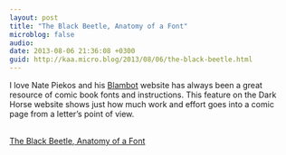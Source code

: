 ```yaml
---
layout: post
title: "The Black Beetle, Anatomy of a Font"
microblog: false
audio: 
date: 2013-08-06 21:36:08 +0300
guid: http://kaa.micro.blog/2013/08/06/the-black-beetle.html
---
```

<p>I love Nate Piekos and his <a href="http://www.blambot.com">Blambot</a> website has always been a great resource of comic book fonts and instructions. This feature on the Dark Horse website shows just how much work and effort goes into a comic page from a letter&rsquo;s point of view.</p><br /><a href='http://www.darkhorse.com/Blog/1242/anatomy-pulp-font-lettering-feature-nate-piekos'>The Black Beetle, Anatomy of a Font</a>
